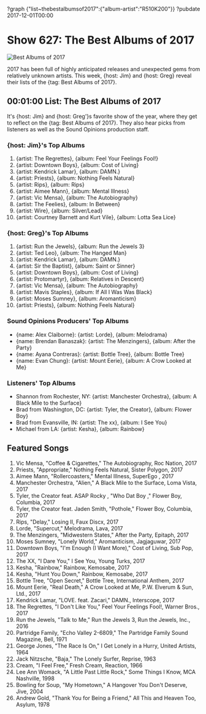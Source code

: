 ?graph {"list~thebestalbumsof2017":{"album-artist":"R510K200"}}
?pubdate 2017-12-01T00:00

# Show 627: The Best Albums of 2017

![Best Albums of 2017](//static.soundopinions.org/images/2017/bestof2017_web.jpg)

2017 has been full of highly anticipated releases and unexpected gems from relatively unknown artists. This week, {host: Jim} and {host: Greg} reveal their lists of the {tag: Best Albums of 2017}.

## 00:01:00 List: The Best Albums of 2017

It's {host: Jim} and {host: Greg'}s favorite show of the year, where they get to reflect on the {tag: Best Albums of 2017}. They also hear picks from listeners as well as the Sound Opinions production staff.

### {host: Jim}'s Top Albums
1. {artist: The Regrettes}, {album: Feel Your Feelings Fool!}
2. {artist: Downtown Boys}, {album: Cost of Living}
3. {artist: Kendrick Lamar}, {album: DAMN.}
4. {artist: Priests}, {album: Nothing Feels Natural}
5. {artist: Rips}, {album: Rips}
6. {artist: Aimee Mann}, {album: Mental Illness}
7. {artist: Vic Mensa}, {album: The Autobiography}
8. {artist: The Feelies}, {album: In Between}
9. {artist: Wire}, {album: Silver/Lead}
10. {artist: Courtney Barnett and Kurt Vile}, {album: Lotta Sea Lice}

### {host: Greg}'s Top Albums
1. {artist: Run the Jewels}, {album: Run the Jewels 3}
2. {artist: Ted Leo}, {album: The Hanged Man}
3. {artist: Kendrick Lamar}, {album: DAMN.}
4. {artist: Sir the Baptist}, {album: Saint or Sinner}
5. {artist: Downtown Boys}, {album: Cost of Living}
6. {artist: Protomartyr}, {album: Relatives in Descent}
7. {artist: Vic Mensa}, {album: The Autobiography}
8. {artist: Mavis Staples}, {album: If All I Was Was Black}
9. {artist: Moses Sumney}, {album: Aromanticism}
10. {artist: Priests}, {album: Nothing Feels Natural}

### Sound Opinions Producers' Top Albums

- {name: Alex Claiborne}: {artist: Lorde}, {album: Melodrama}
- {name: Brendan Banaszak}: {artist: The Menzingers}, {album: After the Party}
- {name: Ayana Contreras}: {artist: Bottle Tree}, {album: Bottle Tree}
- {name: Evan Chung}: {artist: Mount Eerie}, {album: A Crow Looked at Me}

### Listeners' Top Albums

- Shannon from Rochester, NY: {artist: Manchester Orchestra}, {album: A Black Mile to the Surface}
- Brad from Washington, DC: {artist: Tyler, the Creator}, {album: Flower Boy}
- Brad from Evansville, IN: {artist: The xx}, {album: I See You}
- Michael from LA: {artist: Kesha}, {album: Rainbow}


## Featured Songs

1. Vic Mensa, "Coffee & Cigarettes," The Autobiography, Roc Nation, 2017
1. Priests, "Appropriate," Nothing Feels Natural, Sister Polygon, 2017
1. Aimee Mann, "Rollercoasters," Mental Illness, SuperEgo , 2017
1. Manchester Orchestra, "Alien," A Black Mile to the Surface, Loma Vista, 2017
1. Tyler, the Creator feat. ASAP Rocky , "Who Dat Boy ," Flower Boy, Columbia, 2017
1. Tyler, the Creator feat. Jaden Smith, "Pothole," Flower Boy, Columbia, 2017
1. Rips, "Delay," Losing II, Faux Discx, 2017
1. Lorde, "Supercut," Melodrama, Lava, 2017
1. The Menzingers, "Midwestern States," After the Party, Epitaph, 2017
1. Moses Sumney, "Lonely World," Aromanticism, Jagjaguwar, 2017
1. Downtown Boys, "I'm Enough (I Want More)," Cost of Living, Sub Pop, 2017
1. The XX, "I Dare You," I See You, Young Turks, 2017
1. Kesha, "Rainbow," Rainbow, Kemosabe, 2017
1. Kesha, "Hunt You Down," Rainbow, Kemosabe, 2017
1. Bottle Tree, "Open Secret," Bottle Tree, International Anthem, 2017
1. Mount Eerie, "Real Death," A Crow Looked at Me, P.W. Elverum & Sun, Ltd., 2017
1. Kendrick Lamar, "LOVE. feat. Zacari," DAMN., Interscope, 2017
1. The Regrettes, "I Don't Like You," Feel Your Feelings Fool!, Warner Bros., 2017
1. Run the Jewels, "Talk to Me," Run the Jewels 3, Run the Jewels, Inc., 2016
1. Partridge Family, "Echo Valley 2-6809," The Partridge Family Sound Magazine, Bell, 1971
1. George Jones, "The Race Is On," I Get Lonely in a Hurry, United Artists, 1964
1. Jack Nitzsche, "Baja," The Lonely Surfer, Reprise, 1963
1. Cream, "I Feel Free," Fresh Cream, Reaction, 1966
1. Lee Ann Womack, "A Little Past Little Rock," Some Things I Know, MCA Nashville, 1998
1. Bowling for Soup, "My Hometown," A Hangover You Don't Deserve, Jive, 2004
1. Andrew Gold, "Thank You for Being a Friend," All This and Heaven Too, Asylum, 1978